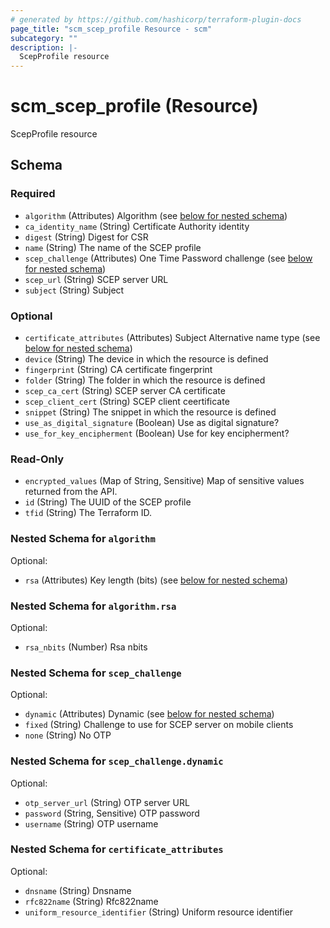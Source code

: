 ```yaml
---
# generated by https://github.com/hashicorp/terraform-plugin-docs
page_title: "scm_scep_profile Resource - scm"
subcategory: ""
description: |-
  ScepProfile resource
---
```


# scm_scep_profile (Resource)

ScepProfile resource



<!-- schema generated by tfplugindocs -->
## Schema

### Required

- `algorithm` (Attributes) Algorithm (see [below for nested schema](#nestedatt--algorithm))
- `ca_identity_name` (String) Certificate Authority identity
- `digest` (String) Digest for CSR
- `name` (String) The name of the SCEP profile
- `scep_challenge` (Attributes) One Time Password challenge (see [below for nested schema](#nestedatt--scep_challenge))
- `scep_url` (String) SCEP server URL
- `subject` (String) Subject

### Optional

- `certificate_attributes` (Attributes) Subject Alternative name type (see [below for nested schema](#nestedatt--certificate_attributes))
- `device` (String) The device in which the resource is defined
- `fingerprint` (String) CA certificate fingerprint
- `folder` (String) The folder in which the resource is defined
- `scep_ca_cert` (String) SCEP server CA certificate
- `scep_client_cert` (String) SCEP client ceertificate
- `snippet` (String) The snippet in which the resource is defined
- `use_as_digital_signature` (Boolean) Use as digital signature?
- `use_for_key_encipherment` (Boolean) Use for key encipherment?

### Read-Only

- `encrypted_values` (Map of String, Sensitive) Map of sensitive values returned from the API.
- `id` (String) The UUID of the SCEP profile
- `tfid` (String) The Terraform ID.

<a id="nestedatt--algorithm"></a>
### Nested Schema for `algorithm`

Optional:

- `rsa` (Attributes) Key length (bits) (see [below for nested schema](#nestedatt--algorithm--rsa))

<a id="nestedatt--algorithm--rsa"></a>
### Nested Schema for `algorithm.rsa`

Optional:

- `rsa_nbits` (Number) Rsa nbits



<a id="nestedatt--scep_challenge"></a>
### Nested Schema for `scep_challenge`

Optional:

- `dynamic` (Attributes) Dynamic (see [below for nested schema](#nestedatt--scep_challenge--dynamic))
- `fixed` (String) Challenge to use for SCEP server on mobile clients
- `none` (String) No OTP

<a id="nestedatt--scep_challenge--dynamic"></a>
### Nested Schema for `scep_challenge.dynamic`

Optional:

- `otp_server_url` (String) OTP server URL
- `password` (String, Sensitive) OTP password
- `username` (String) OTP username



<a id="nestedatt--certificate_attributes"></a>
### Nested Schema for `certificate_attributes`

Optional:

- `dnsname` (String) Dnsname
- `rfc822name` (String) Rfc822name
- `uniform_resource_identifier` (String) Uniform resource identifier
